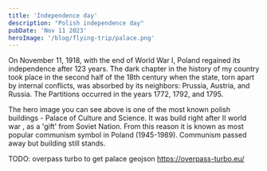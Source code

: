 ```yaml
---
title: 'Independence day'
description: "Polish independence day"
pubDate: 'Nov 11 2023'
heroImage: '/blog/flying-trip/palace.png'
---
```

On November 11, 1918, with the end of World War I, Poland regained its independence after 123 years. The dark chapter in the history of my country took place in the second half of the 18th century when the state, torn apart by internal conflicts, was absorbed by its neighbors: Prussia, Austria, and Russia.
The Partitions occurred in the years 1772, 1792, and 1795. 

The hero image you can see above is one of the most known polish buildings - Palace of Culture and Science. It was build right after II world war , as a 'gift' from Soviet Nation. From this reason it is known as most popular communism symbol in Poland (1945-1989). Communism passed away but building still stands.



TODO: overpass turbo to get palace geojson https://overpass-turbo.eu/